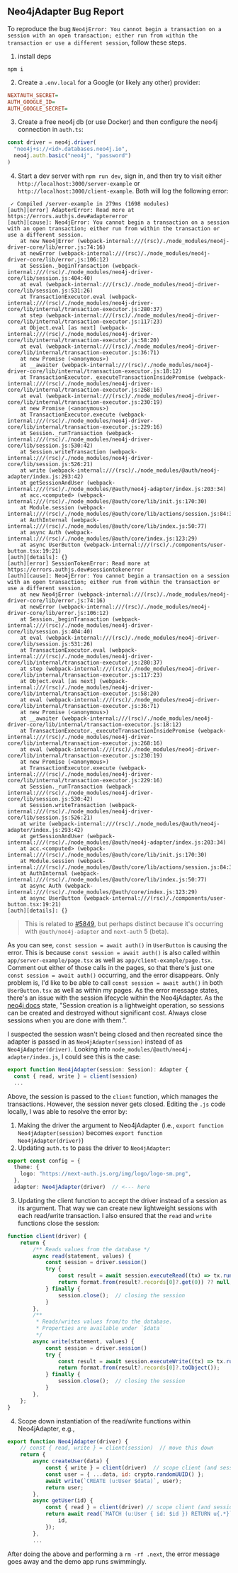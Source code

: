 ## Neo4jAdapter Bug Report

To reproduce the bug `Neo4jError: You cannot begin a transaction on a session with an open transaction; either run from within the transaction or use a different session`, follow these steps.

1. install deps
```
npm i
```

2. Create a `.env.local` for a Google (or likely any other) provider:

```ini
NEXTAUTH_SECRET=
AUTH_GOOGLE_ID=
AUTH_GOOGLE_SECRET=
```

3. Create a free neo4j db (or use Docker) and then configure the neo4j connection in `auth.ts`:

```typescript
const driver = neo4j.driver(
  "neo4j+s://<id>.databases.neo4j.io",
  neo4j.auth.basic("neo4j", "password")
)
```

4. Start a dev server with `npm run dev`, sign in, and then try to visit either `http://localhost:3000/server-example` or `http://localhost:3000/client-example`. Both will log the following error:

```
 ✓ Compiled /server-example in 279ms (1698 modules)
[auth][error] AdapterError: Read more at https://errors.authjs.dev#adaptererror
[auth][cause]: Neo4jError: You cannot begin a transaction on a session with an open transaction; either run from within the transaction or use a different session.
    at new Neo4jError (webpack-internal:///(rsc)/./node_modules/neo4j-driver-core/lib/error.js:74:16)
    at newError (webpack-internal:///(rsc)/./node_modules/neo4j-driver-core/lib/error.js:106:12)
    at Session._beginTransaction (webpack-internal:///(rsc)/./node_modules/neo4j-driver-core/lib/session.js:404:40)
    at eval (webpack-internal:///(rsc)/./node_modules/neo4j-driver-core/lib/session.js:531:26)
    at TransactionExecutor.eval (webpack-internal:///(rsc)/./node_modules/neo4j-driver-core/lib/internal/transaction-executor.js:280:37)
    at step (webpack-internal:///(rsc)/./node_modules/neo4j-driver-core/lib/internal/transaction-executor.js:117:23)
    at Object.eval [as next] (webpack-internal:///(rsc)/./node_modules/neo4j-driver-core/lib/internal/transaction-executor.js:58:20)
    at eval (webpack-internal:///(rsc)/./node_modules/neo4j-driver-core/lib/internal/transaction-executor.js:36:71)
    at new Promise (<anonymous>)
    at __awaiter (webpack-internal:///(rsc)/./node_modules/neo4j-driver-core/lib/internal/transaction-executor.js:18:12)
    at TransactionExecutor._executeTransactionInsidePromise (webpack-internal:///(rsc)/./node_modules/neo4j-driver-core/lib/internal/transaction-executor.js:268:16)
    at eval (webpack-internal:///(rsc)/./node_modules/neo4j-driver-core/lib/internal/transaction-executor.js:230:19)
    at new Promise (<anonymous>)
    at TransactionExecutor.execute (webpack-internal:///(rsc)/./node_modules/neo4j-driver-core/lib/internal/transaction-executor.js:229:16)
    at Session._runTransaction (webpack-internal:///(rsc)/./node_modules/neo4j-driver-core/lib/session.js:530:42)
    at Session.writeTransaction (webpack-internal:///(rsc)/./node_modules/neo4j-driver-core/lib/session.js:526:21)
    at write (webpack-internal:///(rsc)/./node_modules/@auth/neo4j-adapter/index.js:293:42)
    at getSessionAndUser (webpack-internal:///(rsc)/./node_modules/@auth/neo4j-adapter/index.js:203:34)
    at acc.<computed> (webpack-internal:///(rsc)/./node_modules/@auth/core/lib/init.js:170:30)
    at Module.session (webpack-internal:///(rsc)/./node_modules/@auth/core/lib/actions/session.js:84:36)
    at AuthInternal (webpack-internal:///(rsc)/./node_modules/@auth/core/lib/index.js:50:77)
    at async Auth (webpack-internal:///(rsc)/./node_modules/@auth/core/index.js:123:29)
    at async UserButton (webpack-internal:///(rsc)/./components/user-button.tsx:19:21)
[auth][details]: {}
[auth][error] SessionTokenError: Read more at https://errors.authjs.dev#sessiontokenerror
[auth][cause]: Neo4jError: You cannot begin a transaction on a session with an open transaction; either run from within the transaction or use a different session.
    at new Neo4jError (webpack-internal:///(rsc)/./node_modules/neo4j-driver-core/lib/error.js:74:16)
    at newError (webpack-internal:///(rsc)/./node_modules/neo4j-driver-core/lib/error.js:106:12)
    at Session._beginTransaction (webpack-internal:///(rsc)/./node_modules/neo4j-driver-core/lib/session.js:404:40)
    at eval (webpack-internal:///(rsc)/./node_modules/neo4j-driver-core/lib/session.js:531:26)
    at TransactionExecutor.eval (webpack-internal:///(rsc)/./node_modules/neo4j-driver-core/lib/internal/transaction-executor.js:280:37)
    at step (webpack-internal:///(rsc)/./node_modules/neo4j-driver-core/lib/internal/transaction-executor.js:117:23)
    at Object.eval [as next] (webpack-internal:///(rsc)/./node_modules/neo4j-driver-core/lib/internal/transaction-executor.js:58:20)
    at eval (webpack-internal:///(rsc)/./node_modules/neo4j-driver-core/lib/internal/transaction-executor.js:36:71)
    at new Promise (<anonymous>)
    at __awaiter (webpack-internal:///(rsc)/./node_modules/neo4j-driver-core/lib/internal/transaction-executor.js:18:12)
    at TransactionExecutor._executeTransactionInsidePromise (webpack-internal:///(rsc)/./node_modules/neo4j-driver-core/lib/internal/transaction-executor.js:268:16)
    at eval (webpack-internal:///(rsc)/./node_modules/neo4j-driver-core/lib/internal/transaction-executor.js:230:19)
    at new Promise (<anonymous>)
    at TransactionExecutor.execute (webpack-internal:///(rsc)/./node_modules/neo4j-driver-core/lib/internal/transaction-executor.js:229:16)
    at Session._runTransaction (webpack-internal:///(rsc)/./node_modules/neo4j-driver-core/lib/session.js:530:42)
    at Session.writeTransaction (webpack-internal:///(rsc)/./node_modules/neo4j-driver-core/lib/session.js:526:21)
    at write (webpack-internal:///(rsc)/./node_modules/@auth/neo4j-adapter/index.js:293:42)
    at getSessionAndUser (webpack-internal:///(rsc)/./node_modules/@auth/neo4j-adapter/index.js:203:34)
    at acc.<computed> (webpack-internal:///(rsc)/./node_modules/@auth/core/lib/init.js:170:30)
    at Module.session (webpack-internal:///(rsc)/./node_modules/@auth/core/lib/actions/session.js:84:36)
    at AuthInternal (webpack-internal:///(rsc)/./node_modules/@auth/core/lib/index.js:50:77)
    at async Auth (webpack-internal:///(rsc)/./node_modules/@auth/core/index.js:123:29)
    at async UserButton (webpack-internal:///(rsc)/./components/user-button.tsx:19:21)
[auth][details]: {}
```

>This is related to [#5849](https://github.com/nextauthjs/next-auth/issues/5849), but perhaps distinct because it's occurring with `@auth/neo4j-adapter` and `next-auth` 5 (beta). 

As you can see, `const session = await auth()` in `UserButton` is causing the error. This is because `const session = await auth()` is also called within `app/server-example/page.tsx` as well as `app/client-example/page.tsx`. Comment out either of those calls in the pages, so that there's just one `const session = await auth()` occurring, and the error disappears. Only problem is, I'd like to be able to call `const session = await auth()` in both `UserButton.tsx` as well as within my pages. As the error message states, there's an issue with the session lifecycle within the Neo4jAdapter. As the [neo4j docs](https://neo4j.com/docs/javascript-manual/current/transactions/) state, "Session creation is a lightweight operation, so sessions can be created and destroyed without significant cost. Always close sessions when you are done with them.".

I suspected the session wasn't being closed and then recreated since the adapter is passed in as `Neo4jAdapter(session)` instead of as `Neo4jAdapter(driver)`. Looking into `node_modules/@auth/neo4j-adapter/index.js`, I could see this is the case:

```typescript
export function Neo4jAdapter(session: Session): Adapter {
  const { read, write } = client(session)
  ...
```

Above, the session is passed to the `client` function, which manages the transactions. However, the session never gets closed. Editing the `.js` code locally, I was able to resolve the error by:

1. Making the driver the argument to Neo4jAdapter (i.e., `export function Neo4jAdapter(session)` becomes `export function Neo4jAdapter(driver)`)
2. Updating `auth.ts` to pass the driver to `Neo4jAdapter`: 

```typescript
export const config = {
  theme: {
    logo: "https://next-auth.js.org/img/logo/logo-sm.png",
  },
  adapter: Neo4jAdapter(driver)  // <--- here
```

3. Updating the client function to accept the driver instead of a session as its argument. That way we can create new lightweight sessions with each read/write transaction. I also ensured that the `read` and `write` functions close the session:

```javascript
function client(driver) {
    return {
        /** Reads values from the database */
        async read(statement, values) {
            const session = driver.session()
            try {
                const result = await session.executeRead((tx) => tx.run(statement, values));
                return format.from(result?.records[0]?.get(0)) ?? null;
            } finally {
                session.close();  // closing the session
            }
        },
        /**
         * Reads/writes values from/to the database.
         * Properties are available under `$data`
         */
        async write(statement, values) {
            const session = driver.session()
            try {
                const result = await session.executeWrite((tx) => tx.run(statement, { data: format.to(values) }));
                return format.from(result?.records[0]?.toObject());
            } finally {
                session.close();  // closing the session
            }
        },
    };
}
```

4. Scope down instantiation of the read/write functions within Neo4jAdapter, e.g.,

```javascript
export function Neo4jAdapter(driver) {
    // const { read, write } = client(session)  // move this down
    return {
        async createUser(data) {
            const { write } = client(driver)  // scope client (and session) instantiation to each adapter method
            const user = { ...data, id: crypto.randomUUID() };
            await write(`CREATE (u:User $data)`, user);
            return user;
        },
        async getUser(id) {
            const { read } = client(driver) // scope client (and session) instantiation to each adapter method
            return await read(`MATCH (u:User { id: $id }) RETURN u{.*}`, {
                id,
            });
        },
        ...
```

After doing the above and performing a `rm -rf .next`, the error message goes away and the demo app runs swimmingly.

